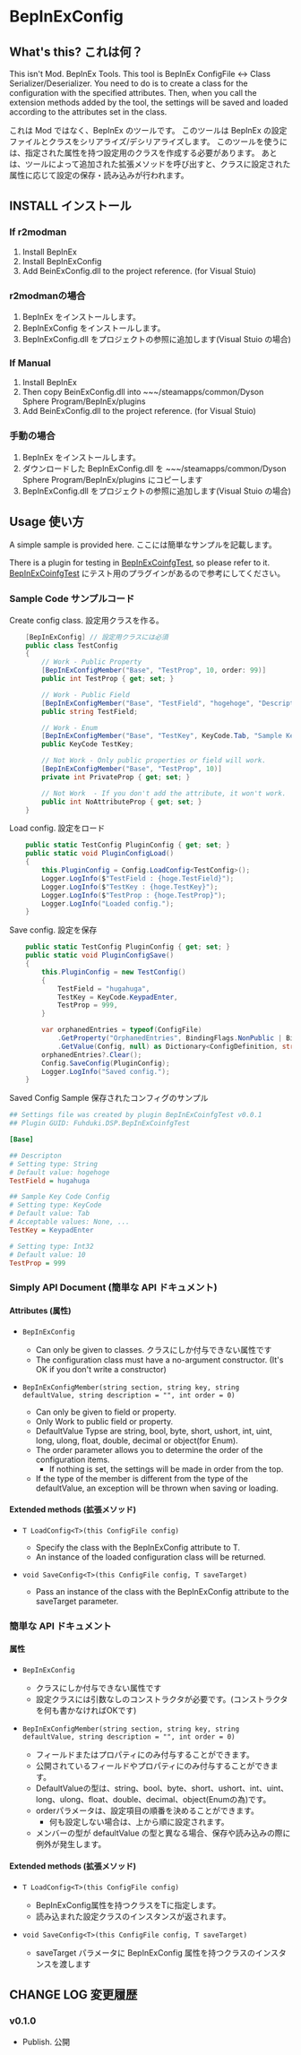 # BepInExConfig

## What's this? これは何？

This isn't Mod. BepInEx Tools.
This tool is BepInEx ConfigFile <-> Class Serializer/Deserializer.
You need to do is to create a class for the configuration with the specified attributes.
Then, when you call the extension methods added by the tool, the settings will be saved and loaded according to the attributes set in the class.

これは Mod ではなく、BepInEx のツールです。
このツールは BepInEx の設定ファイルとクラスをシリアライズ/デシリアライズします。
このツールを使うには、指定された属性を持つ設定用のクラスを作成する必要があります。
あとは、ツールによって追加された拡張メソッドを呼び出すと、クラスに設定された属性に応じて設定の保存・読み込みが行われます。

## INSTALL インストール

### If r2modman
1. Install BepInEx
2. Install BepInExConfig
3. Add BeinExConfig.dll to the project reference. (for Visual Stuio)

### r2modmanの場合
1. BepInEx をインストールします。
2. BepInExConfig をインストールします。
3. BepInExConfig.dll をプロジェクトの参照に追加します(Visual Stuio の場合)

### If Manual
1. Install BepInEx
2. Then copy BeinExConfig.dll into ~~~/steamapps/common/Dyson Sphere Program/BepInEx/plugins
3. Add BeinExConfig.dll to the project reference. (for Visual Stuio)

### 手動の場合
1. BepInEx をインストールします。
2. ダウンロードした BepInExConfig.dll を ~~~/steamapps/common/Dyson Sphere Program/BepInEx/plugins にコピーします
3. BepInExConfig.dll をプロジェクトの参照に追加します(Visual Stuio の場合)

## Usage 使い方

A simple sample is provided here.
ここには簡単なサンプルを記載します。

There is a plugin for testing in [BepInExCoinfgTest](https://github.com/Fuhduki/FuhdukiDSPMod/tree/main/BepInExCoinfgTest), so please refer to it.
[BepInExCoinfgTest](https://github.com/Fuhduki/FuhdukiDSPMod/tree/main/BepInExCoinfgTest) にテスト用のプラグインがあるので参考にしてください。

### Sample Code サンプルコード


Create config class.
設定用クラスを作る。
``` TestConfig.cs
    [BepInExConfig] // 設定用クラスには必須
    public class TestConfig
    {
        // Work - Public Property
        [BepInExConfigMember("Base", "TestProp", 10, order: 99)]
        public int TestProp { get; set; }

        // Work - Public Field
        [BepInExConfigMember("Base", "TestField", "hogehoge", "Descripton", order: 0)]
        public string TestField;

        // Work - Enum
        [BepInExConfigMember("Base", "TestKey", KeyCode.Tab, "Sample Key Code Config", order: 1)]
        public KeyCode TestKey;

        // Not Work - Only public properties or field will work.
        [BepInExConfigMember("Base", "TestProp", 10)]
        private int PrivateProp { get; set; }

        // Not Work  - If you don't add the attribute, it won't work.
        public int NoAttributeProp { get; set; }
    }
```

Load config.
設定をロード
```LoadConfig.cs
    public static TestConfig PluginConfig { get; set; }
    public static void PluginConfigLoad()
    {
        this.PluginConfig = Config.LoadConfig<TestConfig>();
        Logger.LogInfo($"TestField : {hoge.TestField}");
        Logger.LogInfo($"TestKey : {hoge.TestKey}");
        Logger.LogInfo($"TestProp : {hoge.TestProp}");
        Logger.LogInfo("Loaded config.");
    }
```

Save config.
設定を保存
```SaveConfig.cs
    public static TestConfig PluginConfig { get; set; }
    public static void PluginConfigSave()
    {
        this.PluginConfig = new TestConfig()
        {
            TestField = "hugahuga",
            TestKey = KeyCode.KeypadEnter,
            TestProp = 999,
        }

        var orphanedEntries = typeof(ConfigFile)
            .GetProperty("OrphanedEntries", BindingFlags.NonPublic | BindingFlags.Instance)
            .GetValue(Config, null) as Dictionary<ConfigDefinition, string>;
        orphanedEntries?.Clear();
        Config.SaveConfig(PluginConfig);
        Logger.LogInfo("Saved config.");
    }
```

Saved Config Sample
保存されたコンフィグのサンプル
```config.cfg
## Settings file was created by plugin BepInExCoinfgTest v0.0.1
## Plugin GUID: Fuhduki.DSP.BepInExCoinfgTest

[Base]

## Descripton
# Setting type: String
# Default value: hogehoge
TestField = hugahuga

## Sample Key Code Config
# Setting type: KeyCode
# Default value: Tab
# Acceptable values: None, ...
TestKey = KeypadEnter

# Setting type: Int32
# Default value: 10
TestProp = 999
```

### Simply API Document (簡単な API ドキュメント)

#### Attributes (属性)

- `BepInExConfig`
    - Can only be given to classes. クラスにしか付与できない属性です
    - The configuration class must have a no-argument constructor. (It's OK if you don't write a constructor)

- `BepInExConfigMember(string section, string key, string defaultValue, string description = "", int order = 0)`
    - Can only be given to field or property.
    - Only Work to public field or property.
    - DefaultValue Typse are string, bool, byte, short, ushort, int, uint, long, ulong, float, double, decimal or object(for Enum).
    - The order parameter allows you to determine the order of the configuration items.
        - If nothing is set, the settings will be made in order from the top.
    - If the type of the member is different from the type of the defaultValue, an exception will be thrown when saving or loading.

#### Extended methods (拡張メソッド)

- `T LoadConfig<T>(this ConfigFile config)`
    - Specify the class with the BepInExConfig attribute to T.
    - An instance of the loaded configuration class will be returned.

- `void SaveConfig<T>(this ConfigFile config, T saveTarget)`
    - Pass an instance of the class with the BepInExConfig attribute to the saveTarget parameter.

### 簡単な API ドキュメント

#### 属性

- `BepInExConfig`
    - クラスにしか付与できない属性です
    - 設定クラスには引数なしのコンストラクタが必要です。(コンストラクタを何も書かなければOKです)

- `BepInExConfigMember(string section, string key, string defaultValue, string description = "", int order = 0)`
    - フィールドまたはプロパティにのみ付与することができます。
    - 公開されているフィールドやプロパティにのみ付与することができます。
    - DefaultValueの型は、string、bool、byte、short、ushort、int、uint、long、ulong、float、double、decimal、object(Enumの為)です。
    - orderパラメータは、設定項目の順番を決めることができます。
        - 何も設定しない場合は、上から順に設定されます。
    - メンバーの型が defaultValue の型と異なる場合、保存や読み込みの際に例外が発生します。

#### Extended methods (拡張メソッド)

- `T LoadConfig<T>(this ConfigFile config)`
    - BepInExConfig属性を持つクラスをTに指定します。
    - 読み込まれた設定クラスのインスタンスが返されます。

- `void SaveConfig<T>(this ConfigFile config, T saveTarget)`
    - saveTarget パラメータに BepInExConfig 属性を持つクラスのインスタンスを渡します

## CHANGE LOG 変更履歴

### v0.1.0

 - Publish. 公開